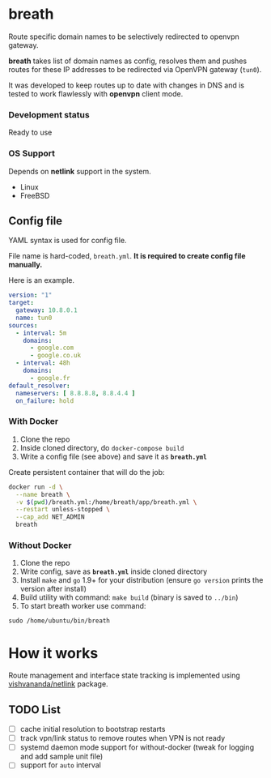 # breath

Route specific domain names to be selectively redirected to openvpn gateway.

**breath** takes list of domain names as config, resolves them
and pushes routes for these IP addresses to be redirected via OpenVPN gateway (`tun0`).

It was developed to keep routes up to date with changes in DNS and is tested to
work flawlessly with **openvpn** client mode.

### Development status

Ready to use

### OS Support

Depends on **netlink** support in the system.

- Linux
- FreeBSD

## Config file

YAML syntax is used for config file.

File name is hard-coded, `breath.yml`. **It is required to create config file manually.**

Here is an example.

```yml
version: "1"
target:
  gateway: 10.8.0.1
  name: tun0
sources:
  - interval: 5m
    domains:
      - google.com
      - google.co.uk
  - interval: 48h
    domains:
      - google.fr
default_resolver:
  nameservers: [ 8.8.8.8, 8.8.4.4 ]
  on_failure: hold
```

### With Docker

1. Clone the repo
2. Inside cloned directory, do `docker-compose build`
3. Write a config file (see above) and save it as **`breath.yml`**

Create persistent container that will do the job:
```sh
docker run -d \
  --name breath \
  -v $(pwd)/breath.yml:/home/breath/app/breath.yml \
  --restart unless-stopped \
  --cap_add NET_ADMIN
  breath
```

### Without Docker

1. Clone the repo
2. Write config, save as **`breath.yml`** inside cloned directory
3. Install `make` and `go` 1.9+ for your distribution (ensure `go version` prints the version after install)
4. Build utility with command: `make build` (binary is saved to `../bin`)
4. To start breath worker use command:

`sudo /home/ubuntu/bin/breath`

# How it works

Route management and interface state tracking is implemented using
[vishvananda/netlink](https://github.com/vishvananda/netlink) package.

## TODO List
- [ ] cache initial resolution to bootstrap restarts
- [ ] track vpn/link status to remove routes when VPN is not ready
- [ ] systemd daemon mode support for without-docker (tweak for logging and add sample unit file)
- [ ] support for `auto` interval
